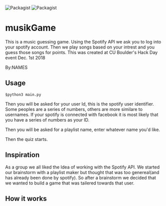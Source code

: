 ![Packagist](https://img.shields.io/badge/Hackathon-HackDay-orange.svg)
![Packagist](https://img.shields.io/badge/%24-python3-blue.svg)

# musikGame
This is a music guessing game. Using the Spotify API we ask you to log into your spotify account. Then we play songs based on your intrest and you guess those songs for points. This was created at CU Boulder's Hack Day event Dec. 1st 2018

By:NAMES

## Usage
```
$python3 main.py
```

Then you will be asked for your user Id, this is the spotify user identifier. Some peoples are a series of numbers, others are more similare to usernames. If your spotify is connected with facebook it is most likely that you have a series of numbers as your ID.

Then you will be asked for a playlist name, enter whatever name you'd like.

Then the quiz starts.


## Inspiration
As a group we all liked the Idea of working with the Spotify API. We started our brainstorm with a playlist maker but thought that was too genereal(and has already been done by spotify). So after a brainstorm we decided that we wanted to build a game that was tailered towards that user.

## How it works
